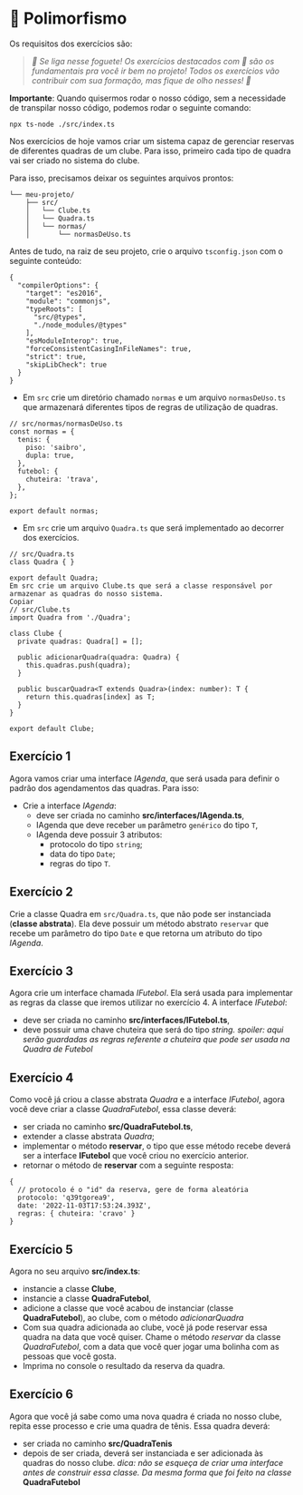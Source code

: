 # :pencil: Polimorfismo



Os requisitos dos exercícios são:

> _🚀 Se liga nesse foguete!_
> _Os exercícios destacados com 🚀 são os fundamentais pra você ir bem no projeto! Todos os exercícios vão contribuir com sua formação, mas fique de olho nesses! 👀_

**Importante**: Quando quisermos rodar o nosso código, sem a necessidade de transpilar nosso código, podemos rodar o seguinte comando:

```
npx ts-node ./src/index.ts
```

Nos exercícios de hoje vamos criar um sistema capaz de gerenciar reservas de diferentes quadras de um clube. Para isso, primeiro cada tipo de quadra vai ser criado no sistema do clube.

Para isso, precisamos deixar os seguintes arquivos prontos:

```
└── meu-projeto/
    ├── src/
    │   └── Clube.ts
    │   └── Quadra.ts
    │   └── normas/
    │       └── normasDeUso.ts
```

Antes de tudo, na raiz de seu projeto, crie o arquivo `tsconfig.json` com o seguinte conteúdo:

```
{
  "compilerOptions": {
    "target": "es2016",
    "module": "commonjs",
    "typeRoots": [
      "src/@types",
      "./node_modules/@types"
    ],
    "esModuleInterop": true,
    "forceConsistentCasingInFileNames": true,
    "strict": true,
    "skipLibCheck": true
  }
}
```

- Em `src` crie um diretório chamado `normas` e um arquivo `normasDeUso.ts` que armazenará diferentes tipos de regras de utilização de quadras.

```
// src/normas/normasDeUso.ts
const normas = {
  tenis: {
    piso: 'saibro',
    dupla: true,
  },
  futebol: {
    chuteira: 'trava',
  },
};

export default normas;
```

- Em `src` crie um arquivo `Quadra.ts` que será implementado ao decorrer dos exercícios.

```
// src/Quadra.ts
class Quadra { }

export default Quadra;
Em src crie um arquivo Clube.ts que será a classe responsável por armazenar as quadras do nosso sistema.
Copiar
// src/Clube.ts
import Quadra from './Quadra';

class Clube {
  private quadras: Quadra[] = [];

  public adicionarQuadra(quadra: Quadra) {
    this.quadras.push(quadra);
  }

  public buscarQuadra<T extends Quadra>(index: number): T {
    return this.quadras[index] as T;
  }
}

export default Clube;
```

## Exercício 1

Agora vamos criar uma interface _IAgenda_, que será usada para definir o padrão dos agendamentos das quadras. Para isso:

- Crie a interface _IAgenda_:
  - deve ser criada no caminho **src/interfaces/IAgenda.ts**,
  - IAgenda que deve receber `um` parâmetro `genérico` do tipo `T`,
  - IAgenda deve possuir 3 atributos:
    - protocolo do tipo `string`;
    - data do tipo `Date`;
    - regras do tipo `T`.

## Exercício 2

Crie a classe Quadra em `src/Quadra.ts`, que não pode ser instanciada (**classe abstrata**). Ela deve possuir um método abstrato `reservar` que recebe um parâmetro do tipo `Date` e que retorna um atributo do tipo _IAgenda_.

## Exercício 3

Agora crie um interface chamada _IFutebol_. Ela será usada para implementar as regras da classe que iremos utilizar no exercício 4. A interface _IFutebol_:

- deve ser criada no caminho **src/interfaces/IFutebol.ts**,
- deve possuir uma chave chuteira que será do tipo _string. spoiler: aqui serão guardadas as regras referente a chuteira que pode ser usada na Quadra de Futebol_

## Exercício 4

Como você já criou a classe abstrata _Quadra_ e a interface _IFutebol_, agora você deve criar a classe _QuadraFutebol_, essa classe deverá:

- ser criada no caminho **src/QuadraFutebol.ts**,
- extender a classe abstrata _Quadra_;
- implementar o método **reservar**, o tipo que esse método recebe deverá ser a interface **IFutebol** que você criou no exercício anterior.
- retornar o método de **reservar** com a seguinte resposta:

```
{
  // protocolo é o "id" da reserva, gere de forma aleatória
  protocolo: 'q39tgorea9',
  date: '2022-11-03T17:53:24.393Z',
  regras: { chuteira: 'cravo' }
}
```

## Exercício 5

Agora no seu arquivo **src/index.ts**:

- instancie a classe **Clube**,
- instancie a classe **QuadraFutebol**,
- adicione a classe que você acabou de instanciar (classe **QuadraFutebol**), ao clube, com o método _adicionarQuadra_
- Com sua quadra adicionada ao clube, você já pode reservar essa quadra na data que você quiser. Chame o método _reservar_ da classe _QuadraFutebol_, com a data que você quer jogar uma bolinha com as pessoas que você gosta.
- Imprima no console o resultado da reserva da quadra.

## Exercício 6

Agora que você já sabe como uma nova quadra é criada no nosso clube, repita esse processo e crie uma quadra de tênis. Essa quadra deverá:

- ser criada no caminho **src/QuadraTenis**
- depois de ser criada, deverá ser instanciada e ser adicionada às quadras do nosso clube.
_dica: não se esqueça de criar uma interface antes de construir essa classe. Da mesma forma que foi feito na classe_ **QuadraFutebol**
